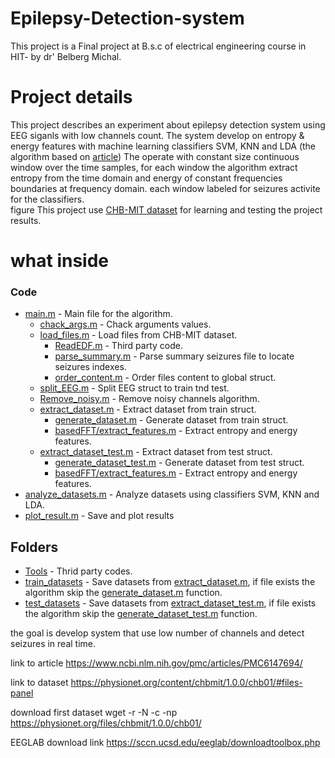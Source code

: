# Epilepsy-Detection-system 
This project is a Final project at B.s.c of electrical engineering course in HIT- by dr' Belberg Michal.

# Project details
This project describes an experiment about epilepsy detection system using EEG siganls with low channels count.
The system develop on entropy & energy features with machine learning classifiers SVM, KNN and LDA (the algorithm based on [article](https://www.ncbi.nlm.nih.gov/pmc/articles/PMC6147694/))
The operate with constant size continuous window over the time samples, for each window the algorithm extract entropy from the time domain and energy of constant frequencies boundaries at frequency domain. each window labeled for seizures activite for the classifiers.    
figure
This project use [CHB-MIT dataset](https://physionet.org/content/chbmit/1.0.0/chb01/#files-panel) for learning and testing the project results.

# what inside 
### Code ### 
* [main.m](https://github.com/VikiFadlon/Epilepsy_Detection_System/blob/master/main.m) - Main file for the algorithm.
  * [chack_args.m](https://github.com/VikiFadlon/Epilepsy_Detection_System/blob/master/chack_args.m) - Chack arguments values.
  * [load_files.m](https://github.com/VikiFadlon/Epilepsy_Detection_System/blob/master/load_files.m) - Load files from CHB-MIT dataset.
    * [ReadEDF.m](https://www.mathworks.com/matlabcentral/fileexchange/38641-reading-and-saving-of-data-in-the-edf) - Third party code.
    * [parse_summary.m](https://github.com/VikiFadlon/Epilepsy_Detection_System/blob/master/parse_summary.m) - Parse summary seizures file to locate seizures indexes.
    * [order_content.m](https://github.com/VikiFadlon/Epilepsy_Detection_System/blob/master/order_content.m) - Order files content to global struct.
  * [split_EEG.m](https://github.com/VikiFadlon/Epilepsy_Detection_System/blob/master/split_EEG.m) - Split EEG struct to train tnd test.
  * [Remove_noisy.m](https://github.com/VikiFadlon/Epilepsy_Detection_System/blob/master/Remove_noisy.m) - Remove noisy channels algorithm.
  * [extract_dataset.m](https://github.com/VikiFadlon/Epilepsy_Detection_System/blob/master/extract_dataset.m) - Extract dataset from train struct.
    * [generate_dataset.m](https://github.com/VikiFadlon/Epilepsy_Detection_System/blob/master/generate_dataset.m) - Generate dataset from train struct.
    * [basedFFT/extract_features.m](https://github.com/VikiFadlon/Epilepsy_Detection_System/blob/master/basedFFT/extract_features.m) - Extract entropy and energy features.
  * [extract_dataset_test.m](https://github.com/VikiFadlon/Epilepsy_Detection_System/blob/master/extract_dataset_test.m) - Extract dataset from test struct.
    * [generate_dataset_test.m](https://github.com/VikiFadlon/Epilepsy_Detection_System/blob/master/generate_dataset_test.m) - Generate dataset from test struct.
    * [basedFFT/extract_features.m](https://github.com/VikiFadlon/Epilepsy_Detection_System/blob/master/basedFFT/extract_features.m) - Extract entropy and energy features.
 * [analyze_datasets.m](https://github.com/VikiFadlon/Epilepsy_Detection_System/blob/master/analyze_datasets.m) - Analyze datasets using classifiers SVM, KNN and LDA.
 * [plot_result.m](https://github.com/VikiFadlon/Epilepsy_Detection_System/blob/master/plot_result.m) - Save and plot results

## Folders ##
* [Tools](https://github.com/VikiFadlon/Epilepsy_Detection_System/tree/master/tools) - Thrid party codes.
* [train_datasets](https://github.com/VikiFadlon/Epilepsy_Detection_System/tree/master/train_datasets) - Save datasets from [extract_dataset.m](https://github.com/VikiFadlon/Epilepsy_Detection_System/blob/master/extract_dataset.m), if file exists the algorithm skip the [generate_dataset.m](https://github.com/VikiFadlon/Epilepsy_Detection_System/blob/master/generate_dataset.m) function.
* [test_datasets](https://github.com/VikiFadlon/Epilepsy_Detection_System/tree/master/test_datasets) - Save datasets from [extract_dataset_test.m](https://github.com/VikiFadlon/Epilepsy_Detection_System/blob/master/extract_dataset_test.m), if file exists the algorithm skip the [generate_dataset_test.m](https://github.com/VikiFadlon/Epilepsy_Detection_System/blob/master/generate_dataset_test.m) function.

    

the goal is develop system that use low number of channels and detect seizures in real time.

link to article
https://www.ncbi.nlm.nih.gov/pmc/articles/PMC6147694/ 

link to dataset
https://physionet.org/content/chbmit/1.0.0/chb01/#files-panel

download first dataset 
wget -r -N -c -np https://physionet.org/files/chbmit/1.0.0/chb01/

EEGLAB download link
https://sccn.ucsd.edu/eeglab/downloadtoolbox.php
